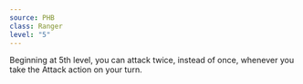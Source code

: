 ```yaml
---
source: PHB
class: Ranger
level: "5"
---
```


Beginning at 5th level, you can attack twice, instead of once, whenever you take the Attack action on your turn.
